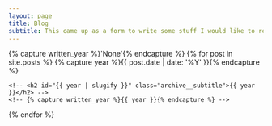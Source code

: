 ```yaml
---
layout: page
title: Blog
subtitle: This came up as a form to write some stuff I would like to remeber, so why not share online?
---
```


{% capture written_year %}'None'{% endcapture %}
{% for post in site.posts %}
  {% capture year %}{{ post.date | date: '%Y' }}{% endcapture %}
  <!-- {% if year != written_year %} -->
    <!-- <h2 id="{{ year | slugify }}" class="archive__subtitle">{{ year }}</h2> -->
    <!-- {% capture written_year %}{{ year }}{% endcapture %} -->
  <!-- {% endif %} -->
{% endfor %}

